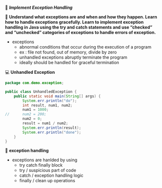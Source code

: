 :beginner: _**Implement Exception Handling**_  


:dart: **Understand what exceptions are and when and how they happen. Learn how to handle exceptions gracefully. Learn to implement exception handling in Java using the try and catch statements and use “checked” and “unchecked” categories of exceptions to handle errors of exception.**  

- exceptions
  - abnormal conditions that occur during the execution of a program
  - ex : file not found, out of memory, divide by zero
  - unhandled exceptions abruptly terminate the program
  - ideally should be handled for graceful termination

:computer: **Unhandled Exception**  
```java
package com.demo.exception;

public class UnhandledException {
	public static void main(String[] args) {
		System.err.println("do");
		int result, num1, num2;
		num1 = 1000;
//		num2 = 200;
		num2 = 0;
		result = num1 / num2;
		System.err.println(result);
		System.err.println("done");
	}
}

```
:key: **exception handling**

- exceptions are hanlded by using 
  - try catch finally block
  - try / suspicious part of code
  - catch / exception handling logic
  - finally / clean up operations